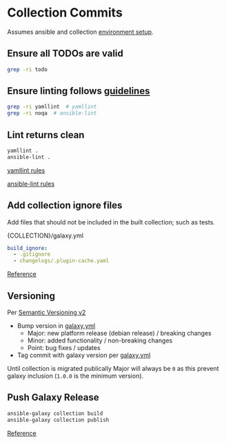 # Collection Commits
Assumes ansible and collection [environment setup](setup.md).

## Ensure all TODOs are valid
``` bash
grep -ri todo
```

## Ensure linting follows [guidelines](../roles/linting.md)
``` bash
grep -ri yamllint  # yamllint
grep -ri noqa  # ansible-lint
```

## Lint returns clean
``` bash
yamllint .
ansible-lint .
```

[yamllint rules](https://yamllint.readthedocs.io/en/stable/)

[ansible-lint rules](https://ansible.readthedocs.io/projects/lint/rules/)

## Add collection ignore files
Add files that should not be included in the built collection; such as tests.

{COLLECTION}/galaxy.yml
``` yaml
build_ignore:
  - .gitignore
  - changelogs/.plugin-cache.yaml
```
[Reference](https://docs.ansible.com/ansible/devel/dev_guide/developing_collections_distributing.html#ignoring-files-and-folders)

## Versioning
Per [Semantic Versioning v2](https://semver.org/)

* Bump version in [galaxy.yml](../../../galaxy.yml)
  * Major: new platform release (debian release) / breaking changes
  * Minor: added functionality / non-breaking changes
  * Point: bug fixes / updates
* Tag commit with galaxy version per [galaxy.yml](../../../galaxy.yml)

Until collection is migrated publically Major will always be `0` as this
prevent galaxy inclusion (`1.0.0` is the minimum version).

## Push Galaxy Release

``` bash
ansible-galaxy collection build
ansible-galaxy collection publish
```
[Reference](https://docs.ansible.com/ansible/latest/dev_guide/developing_collections_creating.html)

